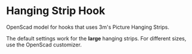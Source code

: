 # Hanging Strip Hook

OpenScad model for hooks that uses 3m's Picture Hanging Strips.

The default settings work for the **large** hanging strips. For different sizes, use the OpenScad customizer.
